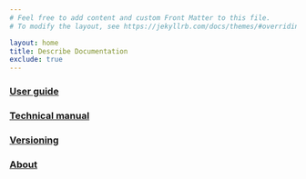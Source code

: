 ```yaml
---
# Feel free to add content and custom Front Matter to this file.
# To modify the layout, see https://jekyllrb.com/docs/themes/#overriding-theme-defaults

layout: home
title: Describe Documentation
exclude: true
---
```

### [User guide](/user-guide/)
### [Technical manual](/technical/)
### [Versioning](/versioning/)
### [About](/about/)